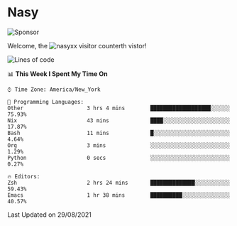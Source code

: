 # Nasy

<!--
<p align="center">
<img height="200" src="https://github-readme-stats.vercel.app/api?username=nasyxx&count_private=true&show_icons=true&theme=dracula&include_all_commits=true"/>
<img height="200" src="https://github-readme-stats.vercel.app/api/top-langs/?username=nasyxx&theme=dracula&hide=html,jupyter+notebook&count_private=true&show_icons=true"/>
</p>

  
----------------
-->

![Sponsor](https://img.shields.io/static/v1.svg?label=Sponsor&message=%E2%9D%A4&logo=GitHub&style=flat&color=pink)
 
Welcome, the ![nasyxx visitor counter](https://count.getloli.com/get/@nasyxx?theme=rule34)th vistor!
 
<!--START_SECTION:waka-->
![Lines of code](https://img.shields.io/badge/From%20Hello%20World%20I%27ve%20Written-5.4%20million%20lines%20of%20code-blue)

📊 **This Week I Spent My Time On** 

```text
⌚︎ Time Zone: America/New_York

💬 Programming Languages: 
Other                    3 hrs 4 mins        ███████████████████░░░░░░   75.93% 
Nix                      43 mins             ████░░░░░░░░░░░░░░░░░░░░░   17.87% 
Bash                     11 mins             █░░░░░░░░░░░░░░░░░░░░░░░░   4.64% 
Org                      3 mins              ░░░░░░░░░░░░░░░░░░░░░░░░░   1.29% 
Python                   0 secs              ░░░░░░░░░░░░░░░░░░░░░░░░░   0.27%

🔥 Editors: 
Zsh                      2 hrs 24 mins       ██████████████░░░░░░░░░░░   59.43% 
Emacs                    1 hr 38 mins        ██████████░░░░░░░░░░░░░░░   40.57%

```


 Last Updated on 29/08/2021
<!--END_SECTION:waka-->

<!-- ![visitors](https://visitor-badge.laobi.icu/badge?page_id=nasyxx.nasyxx) -->
